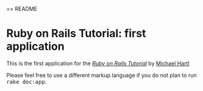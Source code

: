 == README

# Ruby on Rails Tutorial: first application
This is the first application for the 
[*Ruby on Rails Tutorial*](http://railstutorial.org/)
by [Michael Hartl](http://michaelhartl.com.)

Please feel free to use a different markup language if you do not plan to run
<tt>rake doc:app</tt>.
